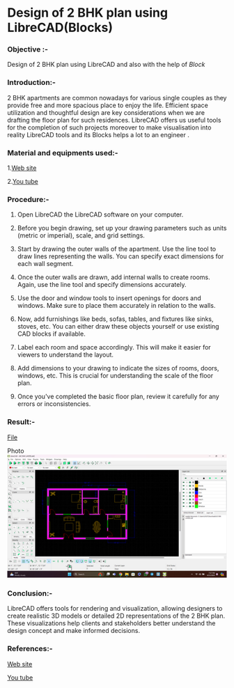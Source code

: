 # Design of 2 BHK plan using LibreCAD(Blocks)
### Objective :- 
Design of 2 BHK plan using LibreCAD and also with the help of _Block_
### Introduction:-
2 BHK apartments are common nowadays for various single couples as they provide free and more spacious place to enjoy the life. Efficient space utilization and thoughtful design are key considerations when we are drafting the floor plan for such residences. LibreCAD offers us useful tools for the completion of such projects moreover to make visualisation into reality LibreCAD tools and its Blocks helps a lot to an engineer .
### Material and equipments used:-
1.[Web site](https://en.wikipedia.org/wiki/Floor_plan)

2.[You tube](https://www.youtube.com/watch?v=uaZ4MuXcu8s)

### Procedure:-
1. Open LibreCAD the LibreCAD software on your computer.

2. Before you begin drawing, set up your drawing parameters such as units (metric or imperial), scale, and grid settings.

3. Start by drawing the outer walls of the apartment. Use the line tool to draw lines representing the walls. You can specify exact dimensions for each wall segment.

4. Once the outer walls are drawn, add internal walls to create rooms. Again, use the line tool and specify dimensions accurately.

5. Use the door and window tools to insert openings for doors and windows. Make sure to place them accurately in relation to the walls.

6. Now, add furnishings like beds, sofas, tables, and fixtures like sinks, stoves, etc. You can either draw these objects yourself or use existing CAD blocks if available.

7. Label each room and space accordingly. This will make it easier for viewers to understand the layout.

8. Add dimensions to your drawing to indicate the sizes of rooms, doors, windows, etc. This is crucial for understanding the scale of the floor plan.

9. Once you've completed the basic floor plan, review it carefully for any errors or inconsistencies.

### Result:-
[File](https://github.com/naveenkpareek/CADLAB-WORK-/blob/main/Files/%232%20BHK%20LAYERS.dxf)

Photo
![Photo](https://github.com/naveenkpareek/CADLAB-WORK-/blob/main/Photos/2%20BHK%20plan%20LibreCAD.png)
 
### Conclusion:-
LibreCAD offers tools for rendering and visualization, allowing designers to create realistic 3D models or detailed 2D representations of the 2 BHK plan. These visualizations help clients and stakeholders better understand the design concept and make informed decisions.
### References:-
[Web site](https://en.wikipedia.org/wiki/Floor_plan)

[You tube](https://www.youtube.com/watch?v=uaZ4MuXcu8s)
